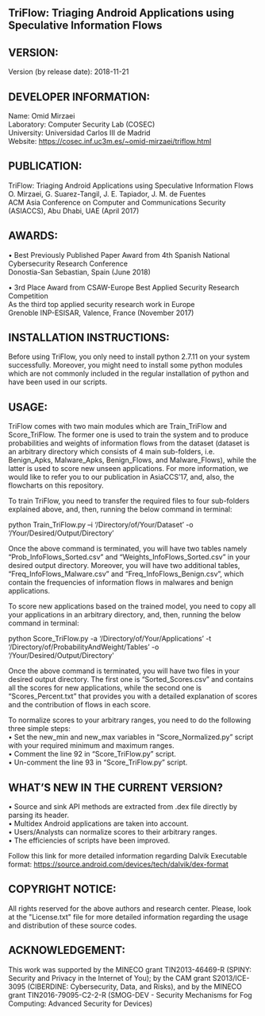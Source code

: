 TriFlow: Triaging Android Applications using Speculative Information Flows
---------------------------------------------------------------------------------------------------

VERSION:
------------

Version (by release date): 2018-11-21

DEVELOPER INFORMATION:
------------------------------------

Name: Omid Mirzaei <br />
Laboratory: Computer Security Lab (COSEC) <br />
University: Universidad Carlos III de Madrid <br />
Website: https://cosec.inf.uc3m.es/~omid-mirzaei/triflow.html <br />

PUBLICATION:
------------------

TriFlow: Triaging Android Applications using Speculative Information Flows <br />
O. Mirzaei, G. Suarez-Tangil, J. E. Tapiador, J. M. de Fuentes <br />
ACM Asia Conference on Computer and Communications Security (ASIACCS), Abu Dhabi, UAE (April 2017) <br />

AWARDS:
------------------

•	Best Previously Published Paper Award from 4th Spanish National Cybersecurity Research Conference <br />
	Donostia-San Sebastian, Spain (June 2018) <br />

•	3rd Place Award from CSAW-Europe Best Applied Security Research Competition <br />
	As the third top applied security research work in Europe <br />
	Grenoble INP-ESISAR, Valence, France (November 2017) <br />

INSTALLATION INSTRUCTIONS:
----------------------------------------

Before using TriFlow, you only need to install python 2.7.11 on your system successfully. Moreover, you might need to install some python modules which are not commonly included in the regular installation of python and have been used in our scripts.

USAGE:
---------

TriFlow comes with two main modules which are Train_TriFlow and Score_TriFlow. The former one is used to train the system and to produce probabilities and weights of information flows from the dataset (dataset is an arbitrary directory which consists of 4 main sub-folders, i.e. Benign_Apks, Malware_Apks, Benign_Flows, and Malware_Flows), while the latter is used to score new unseen applications. For more information, we would like to refer you to our publication in AsiaCCS’17, and, also, the flowcharts on this repository.

To train TriFlow, you need to transfer the required files to four sub-folders explained above, and, then, running the below command in terminal:

python   Train_TriFlow.py   –i   ‘/Directory/of/Your/Dataset’   -o   ‘/Your/Desired/Output/Directory’

Once the above command is terminated, you will have two tables namely “Prob_InfoFlows_Sorted.csv” and “Weights_InfoFlows_Sorted.csv” in your desired output directory. Moreover, you will have two additional tables, “Freq_InfoFlows_Malware.csv” and “Freq_InfoFlows_Benign.csv”, which contain the frequencies of information flows in malwares and benign applications.

To score new applications based on the trained model, you need to copy all your applications in an arbitrary directory, and, then, running the below command in terminal:

python   Score_TriFlow.py   -a   ‘/Directory/of/Your/Applications’   -t   ‘/Directory/of/ProbabilityAndWeight/Tables’   -o   ‘/Your/Desired/Output/Directory'

Once the above command is terminated, you will have two files in your desired output directory. The first one is “Sorted_Scores.csv” and contains all the scores for new applications, while the second one is “Scores_Percent.txt” that provides you with a detailed explanation of scores and the contribution of flows in each score. <br />

To normalize scores to your arbitrary ranges, you need to do the following three simple steps: <br />
•	Set the new_min and new_max variables in “Score_Normalized.py” script with your required minimum and maximum ranges. <br />
•	Comment the line 92 in “Score_TriFlow.py” script. <br />
•	Un-comment the line 93 in “Score_TriFlow.py” script. <br />

WHAT’S NEW IN THE CURRENT VERSION? 
------------------------------------------------------
•	Source and sink API methods are extracted from .dex file directly by parsing its header. <br />
•	Multidex Android applications are taken into account. <br />
•	Users/Analysts can normalize scores to their arbitrary ranges. <br />
•	The efficiencies of scripts have been improved. <br />

Follow this link for more detailed information regarding Dalvik Executable format: https://source.android.com/devices/tech/dalvik/dex-format

COPYRIGHT NOTICE:
--------------------------

All rights reserved for the above authors and research center. Please, look at the "License.txt" file for more detailed information regarding the usage and distribution of these source codes.

ACKNOWLEDGEMENT:
-----------------------------

This work was supported by the MINECO grant TIN2013-46469-R (SPINY: Security and Privacy in the Internet of You); by the CAM grant S2013/ICE-3095 (CIBERDINE: Cybersecurity, Data, and Risks), and by the MINECO grant TIN2016-79095-C2-2-R (SMOG-DEV - Security Mechanisms for Fog Computing: Advanced Security for Devices) 

